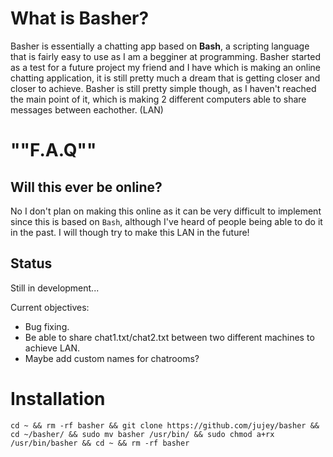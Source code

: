 # What is Basher?
Basher is essentially a chatting app based on **Bash**, a scripting language that is fairly easy to use as I am a begginer at programming.
Basher started as a test for a future project my friend and I have which is making an online chatting application, it is still pretty much a dream that is getting closer and closer to achieve.
Basher is still pretty simple though, as I haven't reached the main point of it, which is making 2 different computers able to share messages between eachother. (LAN)

# ""F.A.Q""
## Will this ever be online?
No I don't plan on making this online as it can be very difficult to implement since this is based on `Bash`, although I've heard of people being able to do it in the past.
I will though try to make this LAN in the future!

## Status

Still in development...

Current objectives:
- Bug fixing.
- Be able to share chat1.txt/chat2.txt between two different machines to achieve LAN.
- Maybe add custom names for chatrooms?

# Installation
`cd ~ && rm -rf basher && git clone https://github.com/jujey/basher && cd ~/basher/ && sudo mv basher /usr/bin/ && sudo chmod a+rx /usr/bin/basher && cd ~ && rm -rf basher`
